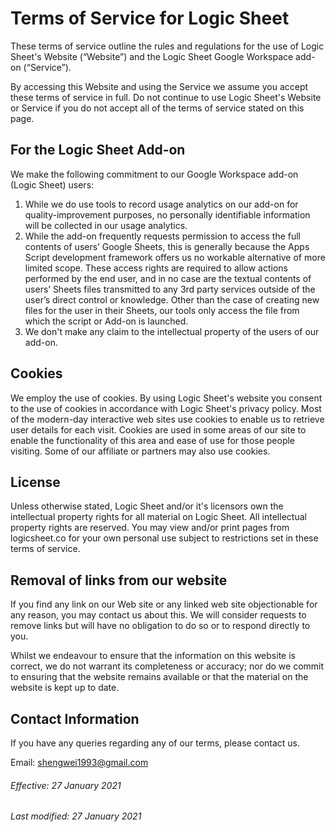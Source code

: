 # Terms of Service for Logic Sheet

These terms of service outline the rules and regulations for the use of Logic Sheet's Website (“Website”) and the Logic Sheet Google Workspace add-on (“Service”).

By accessing this Website and using the Service we assume you accept these terms of service in full. Do not continue to use Logic Sheet's Website or Service if you do not accept all of the terms of service stated on this page.

## For the Logic Sheet Add-on

We make the following commitment to our Google Workspace add-on (Logic Sheet) users:

1. While we do use tools to record usage analytics on our add-on for quality-improvement purposes, no personally identifiable information will be collected in our usage analytics.
2. While the add-on frequently requests permission to access the full contents of users’ Google Sheets, this is generally because the Apps Script development framework offers us no workable alternative of more limited scope. These access rights are required to allow actions performed by the end user, and in no case are the textual contents of users’ Sheets files transmitted to any 3rd party services outside of the user’s direct control or knowledge. Other than the case of creating new files for the user in their Sheets, our tools only access the file from which the script or Add-on is launched.
3. We don't make any claim to the intellectual property of the users of our add-on.


## Cookies

We employ the use of cookies. By using Logic Sheet's website you consent to the use of cookies in accordance with Logic Sheet's privacy policy.
Most of the modern-day interactive web sites use cookies to enable us to retrieve user details for each visit. Cookies are used in some areas of our site to enable the functionality of this area and ease of use for those people visiting. Some of our affiliate or partners may also use cookies.

## License

Unless otherwise stated, Logic Sheet and/or it's licensors own the intellectual property rights for all material on Logic Sheet. All intellectual property rights are reserved. You may view and/or print pages from logicsheet.co for your own personal use subject to restrictions set in these terms of service.


## Removal of links from our website

If you find any link on our Web site or any linked web site objectionable for any reason, you may contact us about this. We will consider requests to remove links but will have no obligation to do so or to respond directly to you.

Whilst we endeavour to ensure that the information on this website is correct, we do not warrant its completeness or accuracy; nor do we commit to ensuring that the website remains available or that the material on the website is kept up to date.


## Contact Information

If you have any queries regarding any of our terms, please contact us.

Email: shengwei1993@gmail.com

###### Effective: 27 January 2021
###### Last modified: 27 January 2021